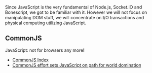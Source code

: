 Since JavaScript is the very fundamental of Node.js, Socket.IO and Bonescript, we got to be familiar with it. However we will not focus on manipulating DOM stuff, we will concentrate on I/O transactions and physical computing utilizing JavaScript.

## CommonJS
JavaScript: not for browsers any more!

*   [CommonJS Index](http://www.commonjs.org/)
*   [CommonJS effort sets JavaScript on path for world domination](http://arstechnica.com/business/2009/12/commonjs-effort-sets-javascript-on-path-for-world-domination/)

